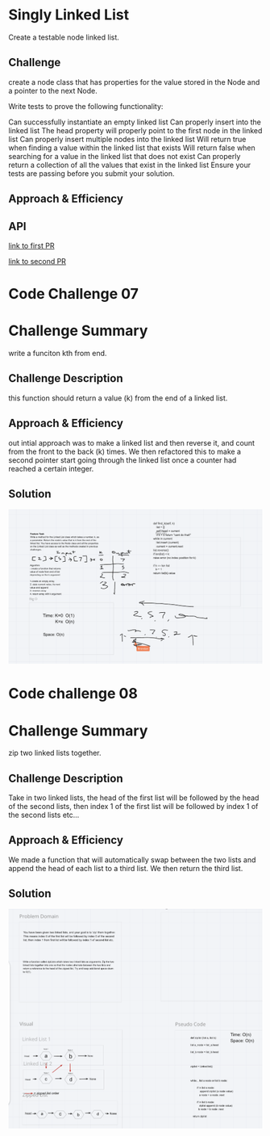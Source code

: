 # Singly Linked List
Create a testable node linked list.

## Challenge
create a node class that has properties for the value stored in the Node and a pointer to the next Node.

Write tests to prove the following functionality:

Can successfully instantiate an empty linked list
Can properly insert into the linked list
The head property will properly point to the first node in the linked list
Can properly insert multiple nodes into the linked list
Will return true when finding a value within the linked list that exists
Will return false when searching for a value in the linked list that does not exist
Can properly return a collection of all the values that exist in the linked list
Ensure your tests are passing before you submit your solution.

## Approach & Efficiency
<!-- What approach did you take? Why? What is the Big O space/time for this approach? -->

## API
<!-- Description of each method publicly available to your Linked List -->


[link to first PR](https://github.com/LeeThomas13/data-structures-and-algorithms/pull/17)

[link to second PR](https://github.com/LeeThomas13/data-structures-and-algorithms/pull/18)

# Code Challenge 07

# Challenge Summary
write a funciton kth from end.

## Challenge Description
this function should return a value (k) from the end of a linked list.

## Approach & Efficiency
out intial approach was to make a linked list and then reverse it, and count from the front to the back (k) times. We then refactored this to make a second pointer start going through the linked list once a counter had reached a certain integer.

## Solution
![Kth from end whiteboard](../assets/kth_from_end.png)

# Code challenge 08

# Challenge Summary
zip two linked lists together.

## Challenge Description
Take in two linked lists, the head of the first list will be followed by the head of the second lists, then index 1 of the first list will be followed by index 1 of the second lists etc...

## Approach & Efficiency
We made a function that will automatically swap between the two lists and append the head of each list to a third list. We then return the third list.

## Solution
![Zipped Lists Whiteboard](../assets/zipped-lists.png)
